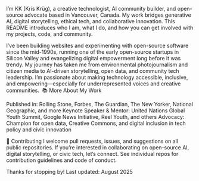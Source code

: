 I’m KK (Kris Krüg), a creative technologist, AI community builder, and open-source advocate based in Vancouver, Canada. My work bridges generative AI, digital storytelling, ethical tech, and collaborative innovation. This README introduces who I am, what I do, and how you can get involved with my projects, code, and community.

I’ve been building websites and experimenting with open-source software since the mid-1990s, running one of the early open-source startups in Silicon Valley and evangelizing digital empowerment long before it was trendy. My journey has taken me from environmental photojournalism and citizen media to AI-driven storytelling, open data, and community tech leadership. I’m passionate about making technology accessible, inclusive, and empowering—especially for underrepresented voices and creative communities.
⁠⁠
⁠📚 More About My Work

Published in: Rolling Stone, Forbes, The Guardian, The New Yorker, National Geographic, and more⁠
Keynote Speaker & Mentor: United Nations Global Youth Summit, Google News Initiative, Reel Youth, and others⁠
Advocacy: Champion for open data, Creative Commons, and digital inclusion in tech policy and civic innovation⁠

📝 Contributing
I welcome pull requests, issues, and suggestions on all public repositories. If you’re interested in collaborating on open-source AI, digital storytelling, or civic tech, let’s connect. See individual repos for contribution guidelines and code of conduct.

Thanks for stopping by! 
Last updated: August 2025
